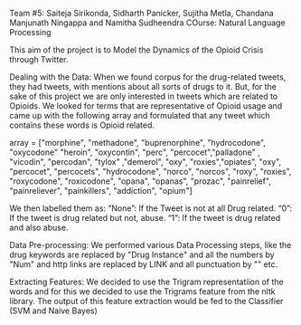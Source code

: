 Team #5: Saiteja Sirikonda, Sidharth Panicker, Sujitha Metla, Chandana Manjunath Ningappa and Namitha Sudheendra
COurse: Natural Language Processing

This aim of the project is to Model the Dynamics of the Opioid Crisis through Twitter. 

Dealing with the Data: 
When we found corpus for the drug-related tweets, they had tweets, with mentions about all sorts of drugs to it. But, for the sake of this project we are only interested in tweets which are related to Opioids. We looked for terms that are representative of Opioid usage and came up with the following array and formulated that any tweet which contains these words is Opioid related.

array = ["morphine", "methadone", "buprenorphine", "hydrocodone", "oxycodone" "heroin", "oxycontin", "perc", "percocet","palladone" , "vicodin", "percodan", "tylox" ,"demerol", "oxy", "roxies","opiates", "oxy", "percocet", "percocets", "hydrocodone", "norco", "norcos", "roxy", "roxies", "roxycodone", "roxicodone", "opana", "opanas", "prozac", "painrelief", "painreliever", "painkillers", "addiction", "opium"]

We then labelled them as:
“None”: If the Tweet is not at all Drug related.
“0”: If the tweet is drug related but not, abuse.
“1”: If the tweet is drug related and also abuse.

Data Pre-processing:
We performed various Data Processing steps, like the drug keywords are replaced by "Drug Instance" and all the numbers by "Num" and http links are replaced by LINK and all punctuation by "" etc.

Extracting Features:
We decided to use the Trigram representatiion of the words and for this we decided to use the Trigrams feature from the nltk library. The output of this feature extraction would be fed to the Classifier (SVM and Naive Bayes)



